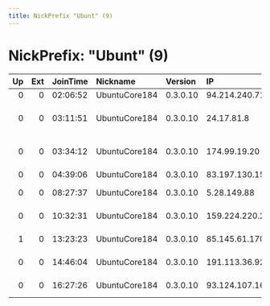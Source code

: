 ```yaml
---
title: NickPrefix "Ubunt" (9)
---
```


# NickPrefix: "Ubunt" (9)

|   Up |   Ext | JoinTime   | Nickname      | Version   | IP              | AS                                | CC   |   ORp |   Dirp | OS    | Contact   |   eFamMembers |
|-----:|------:|:-----------|:--------------|:----------|:----------------|:----------------------------------|:-----|------:|-------:|:------|:----------|--------------:|
|    0 |     0 | 02:06:52   | UbuntuCore184 | 0.3.0.10  | 94.214.240.71   | Ziggo                             | nl   | 44069 |      0 | Linux | None      |             1 |
|    0 |     0 | 03:11:51   | UbuntuCore184 | 0.3.0.10  | 24.17.81.8      | Comcast Cable Communications, LLC | us   | 37019 |      0 | Linux | None      |             1 |
|    0 |     0 | 03:34:12   | UbuntuCore184 | 0.3.0.10  | 174.99.19.20    | Time Warner Cable Internet LLC    | us   | 46151 |      0 | Linux | None      |             1 |
|    0 |     0 | 04:39:06   | UbuntuCore184 | 0.3.0.10  | 83.197.130.154  | Orange                            | fr   | 41108 |      0 | Linux | None      |             1 |
|    0 |     0 | 08:27:37   | UbuntuCore184 | 0.3.0.10  | 5.28.149.88     | Hot-Net internet services Ltd.    | il   | 33410 |      0 | Linux | None      |             1 |
|    0 |     0 | 10:32:31   | UbuntuCore184 | 0.3.0.10  | 159.224.220.232 | Content Delivery Network Ltd      | ua   | 37143 |      0 | Linux | None      |             1 |
|    1 |     0 | 13:23:23   | UbuntuCore184 | 0.3.0.10  | 85.145.61.170   | T-Mobile Thuis BV                 | nl   | 41088 |      0 | Linux | None      |             1 |
|    0 |     0 | 14:46:04   | UbuntuCore184 | 0.3.0.10  | 191.113.36.92   | TELEFNICA CHILE S.A.              | cl   | 34447 |      0 | Linux | None      |             1 |
|    0 |     0 | 16:27:26   | UbuntuCore184 | 0.3.0.10  | 93.124.107.164  | PJSC Rostelecom                   | ru   | 34657 |      0 | Linux | None      |             1 |
